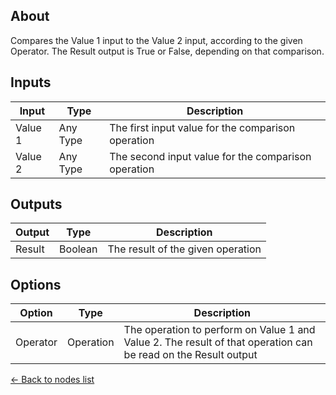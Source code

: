 ## About
Compares the Value 1 input to the Value 2 input, according to the given Operator. The Result output is True or False, depending on that comparison.

## Inputs
Input | Type | Description
------------ | ------|-------
Value 1 | Any Type | The first input value for the comparison operation
Value 2 | Any Type | The second input value for the comparison operation


## Outputs
Output | Type| Description
------------ | -------|------
Result | Boolean | The result of the given operation

## Options
Option | Type | Description
------------ | -------|------
Operator | Operation | The operation to perform on Value 1 and Value 2. The result of that operation can be read on the Result output

[<- Back to nodes list](Nodes)
